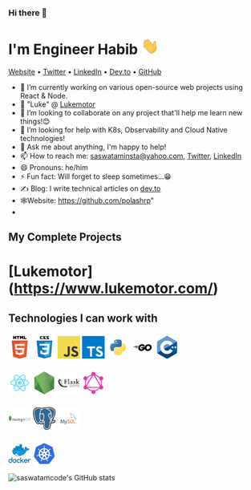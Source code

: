 ### Hi there 👋

<!--
**polashrp/polashrp** is a ✨ _special_ ✨ repository because its `README.md` (this file) appears on your GitHub profile.

Here are some ideas to get you started:

- 🔭 I’m currently working on ...
- 🌱 I’m currently learning ...
- 👯 I’m looking to collaborate on ...
- 🤔 I’m looking for help with ...
- 💬 Ask me about ...
- 📫 How to reach me: ...
- 😄 Pronouns: ...
- ⚡ Fun fact: ...
-->

# I'm Engineer Habib <img src="https://github.com/ABSphreak/ABSphreak/blob/master/gifs/Hi.gif" width="35px">

<a href="https://habibpolas.wordpress.com/">Website</a> •
<a href="https://twitter.com/habibpolas">Twitter</a> •
<a href="https://www.linkedin.com/in/polashabib/">LinkedIn</a> •
<a href="https://dev.to/enghabib">Dev.to</a> •
<a href="https://github.com/polashrp">GitHub</a>
<br />

- 🔭 I’m currently working on various open-source web projects using React & Node.
- 🌱 "Luke" @ [Lukemotor](https://www.lukemotor.com/)
- 👯 I’m looking to collaborate on any project that'll help me learn new things!😊
- 🤔 I’m looking for help with K8s, Observability and Cloud Native technologies!
- 💬 Ask me about anything, I'm happy to help!
- 📫 How to reach me: saswataminsta@yahoo.com, [Twitter](https://twitter.com/habibpolas), [LinkedIn](https://www.linkedin.com/in/polashabib/)
- 😄 Pronouns: he/him
- ⚡ Fun fact: Will forget to sleep sometimes...😁
- ✍️ Blog: I write technical articles on [dev.to](https://github.com/polashrp")
- 🕸Website: https://github.com/polashrp"
-
## My Complete Projects
# [Lukemotor] (https://www.lukemotor.com/)

## Technologies I can work with

###
<code><img height="45" alt="HTML5" style="background: white;" src="https://raw.githubusercontent.com/github/explore/80688e429a7d4ef2fca1e82350fe8e3517d3494d/topics/html/html.png"></code>
<code><img height="45" alt="CSS3" style="background: white;" src="https://raw.githubusercontent.com/github/explore/80688e429a7d4ef2fca1e82350fe8e3517d3494d/topics/css/css.png"></code>
<code><img height="45" alt="JavaScript" style="background: white;" src="https://raw.githubusercontent.com/github/explore/80688e429a7d4ef2fca1e82350fe8e3517d3494d/topics/javascript/javascript.png"></code>
<code><img height="45" alt="TypeScript" style="background: white;" src="https://raw.githubusercontent.com/github/explore/80688e429a7d4ef2fca1e82350fe8e3517d3494d/topics/typescript/typescript.png"></code>
<code><img height="45" alt="Python" style="background: white;" src="https://raw.githubusercontent.com/github/explore/80688e429a7d4ef2fca1e82350fe8e3517d3494d/topics/python/python.png"></code>
<code><img height="45" alt="Golang" style="background: white;" style="background: white;" src="https://raw.githubusercontent.com/github/explore/80688e429a7d4ef2fca1e82350fe8e3517d3494d/topics/go/go.png"></code>
<code><img height="45" alt="C++" src="https://raw.githubusercontent.com/github/explore/80688e429a7d4ef2fca1e82350fe8e3517d3494d/topics/cpp/cpp.png"></code>

###
<code><img height="45" alt="React" style="background: white;" src="https://raw.githubusercontent.com/github/explore/80688e429a7d4ef2fca1e82350fe8e3517d3494d/topics/react/react.png"></code>
<code><img height="45" alt="Node.js" style="background: white;" src="https://raw.githubusercontent.com/github/explore/80688e429a7d4ef2fca1e82350fe8e3517d3494d/topics/nodejs/nodejs.png"></code>
<code><img height="45" alt="Flask" style="background: white;" src="https://raw.githubusercontent.com/github/explore/80688e429a7d4ef2fca1e82350fe8e3517d3494d/topics/flask/flask.png"></code>
<code><img height="45" alt="GraphQL" style="background: white;" src="https://raw.githubusercontent.com/github/explore/80688e429a7d4ef2fca1e82350fe8e3517d3494d/topics/graphql/graphql.png"></code>

###
<code><img height="45" alt="MongoDB" style="background: white;" src="https://raw.githubusercontent.com/github/explore/80688e429a7d4ef2fca1e82350fe8e3517d3494d/topics/mongodb/mongodb.png"></code>
<code><img height="45" alt="PostgreSQL" style="background: white;" src="https://raw.githubusercontent.com/github/explore/80688e429a7d4ef2fca1e82350fe8e3517d3494d/topics/postgresql/postgresql.png"></code>
<code><img height="45" alt="MySQL" style="background: white;" src="https://raw.githubusercontent.com/github/explore/80688e429a7d4ef2fca1e82350fe8e3517d3494d/topics/mysql/mysql.png"></code>

###
<code><img height="45" alt="Docker" style="background: white;" src="https://raw.githubusercontent.com/github/explore/80688e429a7d4ef2fca1e82350fe8e3517d3494d/topics/docker/docker.png"></code>
<code><img height="45" alt="Kubernetes" style="background: white;" src="https://raw.githubusercontent.com/github/explore/80688e429a7d4ef2fca1e82350fe8e3517d3494d/topics/kubernetes/kubernetes.png"></code>


![saswatamcode's GitHub stats](https://github-readme-stats.vercel.app/api?username=polashrp&show_icons=true&hide=["issues"]&theme=tokyonight)

<!--

[![HitCount](http://hits.dwyl.com/saswatamcode/saswatamcode.svg)](http://hits.dwyl.com/saswatamcode/saswatamcode)

**saswatamcode/saswatamcode** is a ✨ _special_ ✨ repository because its `README.md` (this file) appears on your GitHub profile.

Here are some ideas to get you started:

- 🔭 I’m currently working on ...
- 🌱 I’m currently learning ...
- 👯 I’m looking to collaborate on ...
- 🤔 I’m looking for help with ...
- 💬 Ask me about ...
- 📫 How to reach me: ...
- 😄 Pronouns: ...
- ⚡ Fun fact: ...

<a href="https://twitter.com/saswatamcode"><img align="left" alt="Twitter" width="22px" src="https://cdn.jsdelivr.net/npm/simple-icons@v3/icons/twitter.svg" /></a><a href="https://www.linkedin.com/in/saswatamcode/"><img align="left" alt="LinkedIn" width="22px" src="https://cdn.jsdelivr.net/npm/simple-icons@v3/icons/linkedin.svg" /></a><a href="https://github.com/saswatamcode"><img align="left" alt="GitHub" width="22px" src="https://cdn.jsdelivr.net/npm/simple-icons@v3/icons/github.svg" /></a> <a href="https://dev.to/saswatamcode"><img align="left" alt="Dev.to" width="24px" src="https://cdn.jsdelivr.net/npm/simple-icons@v3/icons/dev-dot-to.svg" /></a>

-->

